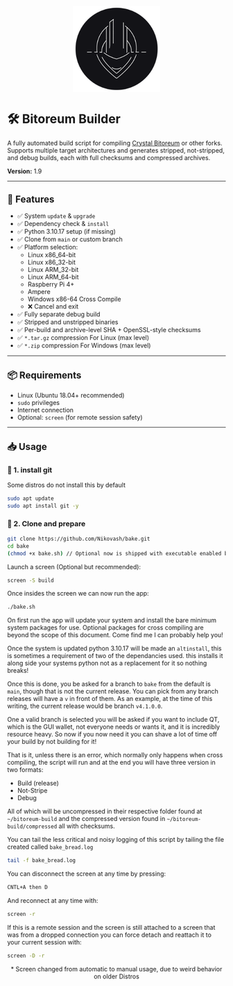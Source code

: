 <p align="center">
  <img src="assets/BB_logo.png" alt="Project Logo" width="200"/>
</p>

# 🛠️ Bitoreum Builder

A fully automated build script for compiling [Crystal Bitoreum](https://github.com/Nikovash/bitoreum) or other forks.  
Supports multiple target architectures and generates stripped, not-stripped, and debug builds, each with full checksums and compressed archives.

**Version:** 1.9

---

## 🚀 Features

- ✅ System `update` & `upgrade`
- ✅ Dependency check & `install`
- ✅ Python 3.10.17 setup (if missing)
- ✅ Clone from `main` or custom branch
- ✅ Platform selection:
  - Linux x86_64-bit
  - Linux x86_32-bit
  - Linux ARM_32-bit
  - Linux ARM_64-bit
  - Raspberry Pi 4+
  - Ampere
  - Windows x86-64 Cross Compile
  - ❌ Cancel and exit
- ✅ Fully separate debug build
- ✅ Stripped and unstripped binaries
- ✅ Per-build and archive-level SHA + OpenSSL-style checksums
- ✅ `*.tar.gz` compression For Linux (max level)
- ✅ `*.zip` compression For Windows (max level)

---

## 📦 Requirements

- Linux (Ubuntu 18.04+ recommended)
- `sudo` privileges
- Internet connection
- Optional: `screen` (for remote session safety)

---

## 📥 Usage

### 🔹 1. install git
Some distros do not install this by default
```bash
sudo apt update
sudo apt install git -y
```

### 🔹 2. Clone and prepare
```bash
git clone https://github.com/Nikovash/bake.git
cd bake
(chmod +x bake.sh) // Optional now is shipped with executable enabled by default
```
Launch a screen (Optional but recommended):
```bash
screen -S build
```
Once insides the screen we can now run the app:
```bash
./bake.sh
```
On first run the app will update your system and install the bare minimum system packages for use. Optional packages for cross compiling are beyond the scope of this document. Come find me I can probably help you!

Once the system is updated python 3.10.17 will be made an `altinstall`, this is sometimes a requirement of two of the dependancies used. this installs it along side your systems python not as a replacement for it so nothing breaks!

Once this is done, you be asked for a branch to `bake` from the default is `main`, though that is not the current release. You can pick from any branch releases will have a `v` in front of them. As an example, at the time of this writing, the current release would be branch `v4.1.0.0`.

One a valid branch is selected you will be asked if you want to include QT, which is the GUI wallet, not everyone needs or wants it, and it is incredibly resource heavy. So now if you now need it you can shave a lot of time off your build by not building for it!

That is it, unless there is an error, which normally only happens when cross compiling, the script will run and at the end you will have three version in two formats:
- Build (release)
- Not-Stripe
- Debug

All of which will be uncompressed in their respective folder found at `~/bitoreum-build` and the compressed version found in `~/bitoreum-build/compressed` all with checksums.

You can tail the less critical and noisy logging of this script by tailing the file created called `bake_bread.log`
```bash
tail -f bake_bread.log
```
You can disconnect the screen at any time by pressing:
```bash
CNTL+A then D
```
And reconnect at any time with:
```bash
screen -r
```
If this is a remote session and the screen is still attached to a screen that was from a dropped connection you can force detach and reattach it to your current session with:
```bash
screen -D -r
```

<p align="center">* Screen changed from automatic to manual usage, due to weird behavior on older Distros</p>
